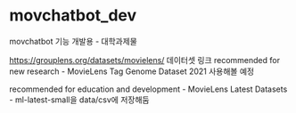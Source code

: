 # movchatbot_dev
movchatbot 기능 개발용 - 대학과제물

https://grouplens.org/datasets/movielens/
데이터셋 링크
recommended for new research - MovieLens Tag Genome Dataset 2021 사용해볼 예정

recommended for education and development - MovieLens Latest Datasets - ml-latest-small을 data/csv에 저장해둠

